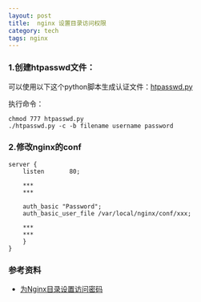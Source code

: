 ```yaml
---
layout: post
title:  nginx 设置目录访问权限
category: tech
tags: nginx
---
```


### 1.创建htpasswd文件：

可以使用以下这个python脚本生成认证文件：[htpasswd.py](https://gist.githubusercontent.com/kelvinblood/efd9d19cc981f71b3f94ee0e04f2ea96/raw/b84137bc2024d30d4ab57a778b5938e9eeef0632/htpasswd.py)

执行命令：

    chmod 777 htpasswd.py
    ./htpasswd.py -c -b filename username password

### 2.修改nginx的conf

    server {
        listen       80;
        
        ***
        ***
        
        auth_basic "Password";
        auth_basic_user_file /var/local/nginx/conf/xxx;

        *** 
        *** 
        }
    }


### 参考资料

* [为Nginx目录设置访问密码](http://yynotes.net/nginx-basic-auth/)